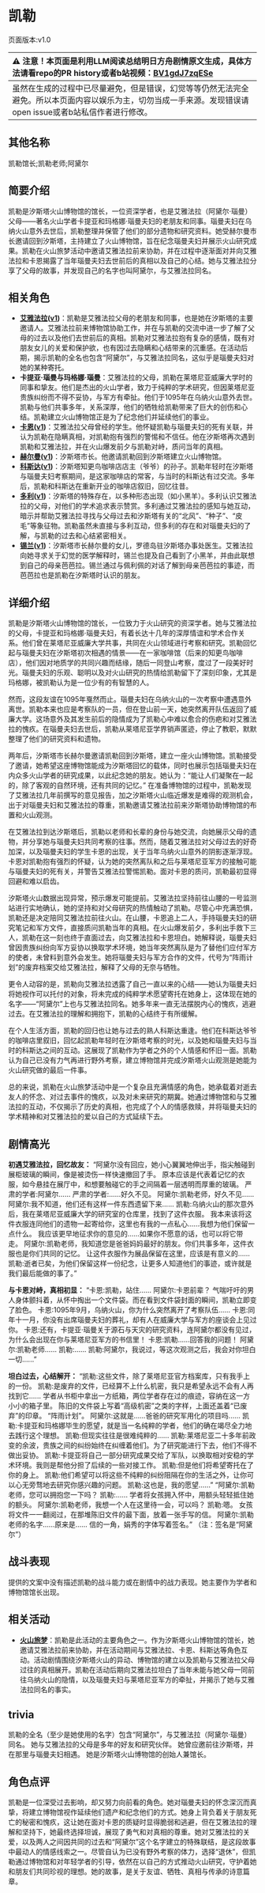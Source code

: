 # 凯勒
页面版本:v1.0
 

| :warning: 注意！本页面是利用LLM阅读总结明日方舟剧情原文生成，具体方法请看repo的PR history或者b站视频：[BV1gdJ7zqESe](https://www.bilibili.com/video/BV1gdJ7zqESe/)         |
|:----------------------------|
| 虽然在生成的过程中已尽量避免，但是错误，幻觉等等仍然无法完全避免。所以本页面内容以娱乐为主，切勿当成一手来源。发现错误请open issue或者b站私信作者进行修改。|



## 其他名称
凯勒馆长;凯勒老师;阿黛尔
## 简要介绍
凯勒是汐斯塔火山博物馆的馆长，一位资深学者，也是艾雅法拉（阿黛尔·瑙曼）父母——著名火山学者卡提亚和玛格娜·瑙曼夫妇的老朋友和同事。瑙曼夫妇在乌纳火山意外去世后，凯勒整理并保管了他们的部分遗物和研究资料。她受赫尔曼市长邀请回到汐斯塔，主持建立了火山博物馆，旨在纪念瑙曼夫妇并展示火山研究成果。凯勒在火山旅梦活动中邀请艾雅法拉前来协助，并在过程中逐渐面对并向艾雅法拉和卡恩揭露了当年瑙曼夫妇去世前后的真相以及自己的心结。她与艾雅法拉分享了父母的故事，并发现自己的名字也叫阿黛尔，与艾雅法拉同名。
## 相关角色
-   **[艾雅法拉](../char_v3/char_180_amgoat.md)([v1](char_180_amgoat.md))**：凯勒是艾雅法拉父母的老朋友和同事，也是她在汐斯塔的主要邀请人。艾雅法拉前来博物馆协助工作，并在与凯勒的交流中进一步了解了父母的过去以及他们去世前后的真相。凯勒对艾雅法拉抱有复杂的感情，既有对朋友女儿的关爱和保护欲，也有因过去隐瞒和心结带来的沉重感。在活动后期，揭示凯勒的全名也包含“阿黛尔”，与艾雅法拉同名，这似乎是瑙曼夫妇对她的某种寄托。
-   **卡提亚·瑙曼与玛格娜·瑙曼**：艾雅法拉的父母，凯勒在莱塔尼亚威廉大学时的同事和挚友。他们是杰出的火山学者，致力于纯粹的学术研究，但因莱塔尼亚贵族纠纷而不得不妥协，与军方有牵扯。他们于1095年在乌纳火山意外去世。凯勒与他们共事多年，关系深厚，他们的牺牲给凯勒带来了巨大的创伤和心结。凯勒建立火山博物馆正是为了纪念他们并延续他们的事业。
-   **[卡恩](../char_v3/extended_char_ka_en.md)([v1](extended_char_ka_en.md))**：艾雅法拉父母曾经的学生。他怀疑凯勒与瑙曼夫妇的死有关联，并认为凯勒在隐瞒真相，对凯勒抱有强烈的警惕和不信任。他在汐斯塔再次遇到凯勒和艾雅法拉，并在火山爆发前夕与凯勒对峙，质问当年的真相。
-   **[赫尔曼](../char_v3/extended_char_he_er_man.md)([v1](extended_char_he_er_man.md))**：汐斯塔市长。他邀请凯勒回到汐斯塔建立火山博物馆。
-   **[科斯达](../char_v3/extended_char_ke_si_da.md)([v1](extended_char_ke_si_da.md))**：汐斯塔知更鸟咖啡店店主（爷爷）的孙子。凯勒年轻时在汐斯塔与瑙曼夫妇考察期间，是这家咖啡店的常客，与当时的科斯达有过交流。多年后，凯勒和科斯达在重新开业的咖啡店叙旧，回忆往昔。
-   **[多利](../char_v3/extended_char_duo_li.md)([v1](extended_char_duo_li.md))**：汐斯塔的特殊存在，以多种形态出现（如小黑羊）。多利认识艾雅法拉的父母，对他们的学术追求表示赞赏。多利通过艾雅法拉的感知与她互动，暗示并帮助艾雅法拉寻找与父母过去和汐斯塔有关的“北风”、“种子”、“皮毛”等象征物。凯勒虽然未直接与多利互动，但多利的存在和对瑙曼夫妇的了解，与凯勒的过去和心结紧密相关。
-   **[锡兰](../char_v3/char_348_ceylon.md)([v1](char_348_ceylon.md))**：汐斯塔市长赫尔曼的女儿，罗德岛驻汐斯塔办事处医生。艾雅法拉向她寻求关于幻觉的医学解释时，锡兰也提及自己看到了小黑羊，并由此联想到自己的母亲芭芭拉。锡兰通过与佩利佩的对话了解到母亲芭芭拉的事迹，而芭芭拉也是凯勒在汐斯塔时认识的朋友。
## 详细介绍
凯勒是汐斯塔火山博物馆的馆长，一位致力于火山研究的资深学者。她与艾雅法拉的父母，卡提亚和玛格娜·瑙曼夫妇，有着长达十几年的深厚情谊和学术合作关系。他们曾在莱塔尼亚威廉大学共事，共同在火山领域进行考察和研究。凯勒回忆起与瑙曼夫妇在汐斯塔初次相遇的情景——在一家咖啡馆（后来的知更鸟咖啡店），他们因对地质学的共同兴趣而结缘，随后一同登山考察，度过了一段美好时光。瑙曼夫妇的乐观、聪明以及对火山研究的热情给凯勒留下了深刻印象，尤其是玛格娜，被凯勒认为是一位少有的有智慧的人。

然而，这段友谊在1095年戛然而止。瑙曼夫妇在乌纳火山的一次考察中遭遇意外离世。凯勒本来也应是考察队的一员，但在登山前一天，她突然离开队伍返回了威廉大学。这场意外及其发生前后的隐情成为了凯勒心中难以愈合的伤疤和对艾雅法拉的愧疚。在瑙曼夫妇去世后，凯勒从莱塔尼亚学界销声匿迹，停止了教职，默默整理了他们的研究资料和遗物。

两年后，汐斯塔市长赫尔曼邀请凯勒回到汐斯塔，建立一座火山博物馆。凯勒接受了邀请，她希望这座博物馆能成为汐斯塔回忆的载体，同时也展示包括瑙曼夫妇在内众多火山学者的研究成果，以此纪念她的朋友。她认为：“能让人们凝聚在一起的，除了客观的自然环境，还有共同的记忆。” 在准备博物馆的过程中，凯勒发现了艾雅法拉几年前撰写的意见报告，加之汐斯塔火山临近爆发是难得的观测机会，出于对瑙曼夫妇和艾雅法拉的尊重，凯勒邀请艾雅法拉前来汐斯塔协助博物馆的布置和火山观测。

在艾雅法拉到达汐斯塔后，凯勒以老师和长辈的身份与她交流，向她展示父母的遗物，并分享她与瑙曼夫妇共同考察的往事。然而，随着艾雅法拉对父母过去的好奇加深，以及瑙曼夫妇的学生卡恩的出现，关于当年乌纳火山意外的阴影逐渐浮现。卡恩对凯勒抱有强烈的怀疑，认为她的突然离队和之后与莱塔尼亚军方的接触可能与瑙曼夫妇的死有关，并警告艾雅法拉警惕凯勒。面对卡恩的质问，凯勒最初显得回避和难以启齿。

汐斯塔火山数据出现异常，预示爆发可能提前。艾雅法拉坚持前往山腰的一号监测站进行实地确认，她的坚持和对父母研究的热情触动了凯勒。尽管心中充满恐惧，凯勒还是决定陪同艾雅法拉前往火山。在山腰，卡恩追上二人，手持瑙曼夫妇的研究笔记和军方文件，直接质问凯勒当年的真相。在火山爆发前夕，多利出手救下三人，凯勒在这一刻也终于直面过去，向艾雅法拉和卡恩坦白。她解释说，瑙曼夫妇曾因贵族纠纷向军方妥协以换取学术环境，她当年突然离队是为了替他们应付军方的使者，未曾料到意外会发生。她将瑙曼夫妇与军方合作的文件，代号为“阵雨计划”的废弃档案交给艾雅法拉，解释了父母的无奈与牺牲。

更令人动容的是，凯勒向艾雅法拉透露了自己一直以来的心结——她认为瑙曼夫妇将她视作可以托付的对象，将未完成的纯粹学术愿望寄托在她身上，这体现在她的名字——“阿黛尔”上也与艾雅法拉同名。她多年来一直无法摆脱内心的愧疚，逃避过去。在艾雅法拉的理解和拥抱下，凯勒的心结终于有所缓解。

在个人生活方面，凯勒的回归也让她与过去的熟人科斯达重逢。他们在科斯达爷爷的咖啡店里叙旧，回忆起凯勒年轻时在汐斯塔考察的时光，以及她和瑙曼夫妇与当时的科斯达之间的互动。这展现了凯勒作为学者之外的个人情感和怀旧一面。凯勒认为自己已没有力气再进行野外考察，建立博物馆并完成汐斯塔火山观测是她能为火山研究做的最后一件事。

总的来说，凯勒在火山旅梦活动中是一个复杂且充满情感的角色，她承载着对逝去友人的怀念、对过去事件的愧疚，以及对未来研究的期冀。她通过博物馆和与艾雅法拉的互动，不仅揭示了历史的真相，也完成了个人的情感救赎，并将瑙曼夫妇的学术精神和对艾雅法拉的爱以自己的方式延续下去。
## 剧情高光
**初遇艾雅法拉，回忆故友：**
“阿黛尔没有回应，她小心翼翼地伸出手，指尖触碰到展柜玻璃的瞬间，像是被烫伤一样快速撤回了手。
原本应该是代表着记忆的衣服，如今悬挂在展厅中，和想要触碰它的手之间隔着一层透明而厚重的玻璃。
严肃的学者:阿黛尔......
严肃的学者:......好久不见。
阿黛尔:凯勒老师，好久不见......
阿黛尔:我不知道，他们还有这样一件东西遗留下来......
凯勒:乌纳火山的那次意外后，我在莱塔尼亚威廉大学的研究室的仓库里，找到了这件衣服。
我本来该将这件衣服连同他们的遗物一起寄给你，这里也有我的一点私心......我想为他们保留一点什么。
我应该更早地征求你的意见的......如果你不愿意的话，也可以将它带走。
阿黛尔:凯勒老师，我知道您是爸爸妈妈最好的朋友。你们共事多年，这件衣服也是你们共同的记忆。
让这件衣服作为展品保留在这里，应该是有意义的......
凯勒:逝者已矣，为他们保留这样一份纪念，让更多人知道他们的事迹，或许就是我们最后能做的事了。”

**与卡恩对峙，真相初显：**
“卡恩:凯勒，站住......
阿黛尔:卡恩前辈？
气喘吁吁的男人身体颤抖着，从怀中掏出一个文件袋。而在看到文件袋封面的瞬间，凯勒立即变了脸色。
卡恩:1095年9月，乌纳火山，你为什么突然离开了考察队伍......
卡恩:同年十一月，你没有出席瑙曼夫妇的葬礼，却有人在威廉大学与军方的座谈会上见过你。
卡恩:还有，卡提亚·瑙曼关于源石与天灾的研究资料，连阿黛尔都没有见过，为什么会出现在你与莱塔尼亚军方的书信里！
卡恩:凯勒......回答我的问题！
阿黛尔:凯勒老师......
凯勒:......
凯勒:阿黛尔，我说过，等这次观测之后，我会对你坦白一切......”

**坦白过去，心结解开：**
“凯勒:这些文件，除了莱塔尼亚官方档案库，只有我手上的一份。
凯勒:是废弃的文件，已经算不上什么机密，我只是希望永远不会有人再找到它......
学者从书柜中拿出一方纸箱，两位学者存在过的痕迹，容纳在这一方小小的箱子里。
陈旧的文件袋上写着“高级机密”之类的字样，上面还盖着“已废弃”的印章。
“阵雨计划”。
阿黛尔:这就是......爸爸的研究军用化的项目吗......
凯勒:卡提亚和玛格娜毕生的愿望，就是当一名纯粹的学者，他们的确在竭尽全力地去践行这个理想。
凯勒:但现实往往是很难纯粹的......
凯勒:莱塔尼亚二十多年前政变的余波，贵族之间的纠纷始终在纠缠着他们。为了研究能进行下去，他们不得不做出妥协。
凯勒:卡提亚将自己一部分研究成果交给了军队，以换取相对安稳的学术环境。我则是帮他分担了后续的一些对接工作。
凯勒:但是他们将希望寄托在了你的身上。
凯勒:他们希望可以将这些不纯粹的纠纷阻隔在你的生活之外，让你可以心无旁骛地去研究你感兴趣的问题。
凯勒:这也是，我的愿望......”
“阿黛尔:凯勒老师，您可以拥抱您一下吗？
凯勒:......
学者将女孩拥入怀中，用额头轻轻抵住她的额头。
阿黛尔:凯勒老师，我想一个人在这里待一会，可以吗？
凯勒:嗯。
女孩将文件一一翻阅过，在那堆陈旧文件的最下面，放着一张手写的信。
阿黛尔:凯勒老师的名字......原来是......
信的一角，娟秀的字体写着签名。”
（注：签名是“阿黛尔”）
## 战斗表现
提供的文案中没有描述凯勒的战斗能力或在剧情中的战力表现。她主要作为学者和博物馆馆长出现。
## 相关活动
-   **[火山旅梦](../stories/act27side.md)**：凯勒是此活动的主要角色之一。作为汐斯塔火山博物馆的馆长，她邀请艾雅法拉前来协助，并在活动期间与艾雅法拉、卡恩、科斯达等角色互动。活动剧情围绕汐斯塔火山的异动、博物馆的建立以及凯勒与艾雅法拉父母过往的真相展开。凯勒在活动后期向艾雅法拉坦白了当年未能与她父母一同前往乌纳火山的隐情，以及瑙曼夫妇与莱塔尼亚军方的牵扯，并揭示了她与艾雅法拉同名的事实。
## trivia
凯勒的全名（至少是她使用的名字）包含“阿黛尔”，与艾雅法拉（阿黛尔·瑙曼）同名。
她与艾雅法拉的父母是多年的好友和研究伙伴。
她曾应邀前往汐斯塔，并在那里与瑙曼夫妇相遇。
她是汐斯塔火山博物馆的创始人兼馆长。
## 角色点评
凯勒是一位深受过去影响，却又努力向前看的角色。她对瑙曼夫妇的怀念深沉而真挚，将建立博物馆视作延续他们遗产和纪念他们的方式。她身上背负着关于朋友死亡的秘密和愧疚，这让她在面对卡恩的质疑时显得脆弱和逃避，但在艾雅法拉的理解和坚持下，她最终选择坦诚，展现了勇气和对真相的尊重。她对艾雅法拉的关爱，以及两人之间因共同的过去和“阿黛尔”这个名字建立的特殊联结，是这段故事中最动人的情感线索之一。尽管自认为已没有野外考察的体力，选择“退休”，但凯勒通过博物馆和对年轻学者的引导，依然在以自己的方式推动火山研究，守护着她和朋友们共同珍视的理想。她的故事，是关于友谊、牺牲、真相与传承的诗意篇章。